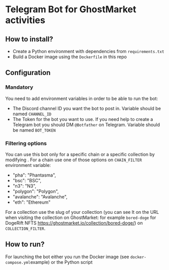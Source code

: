 # Telegram Bot for GhostMarket activities

## How to install?
- Create a Python environment with dependencies  from `requirements.txt` 
- Build a Docker image using the `Dockerfile` in this repo

## Configuration
### Mandatory
You need to add environment variables in order to be able to run the bot:
- The Discord channel ID you want the bot to post in. Variable should be named `CHANNEL_ID`
- The Token for the bot you want to use. If you need help to create a Telegram bot you should DM `@Botfather` on Telegram. Variable should be named `BOT_TOKEN`
### Filtering options
You can use this bot only for a specific chain or a specific collection by modifying .
For a chain use one of those options on `CHAIN_FILTER` environment variable:
* "pha": "Phantasma",  
* "bsc": "BSC",  
* "n3": "N3",  
* "polygon": "Polygon",  
* "avalanche": "Avalanche",  
* "eth": "Ethereum"

For a collection use the slug of your collection (you can see It on the URL when visiting the collection on GhostMarket: for example `bored-doge` for DogeRift NFTS https://ghostmarket.io/collection/bored-doge/) on `COLLECTION_FILTER`.

## How to run?
For launching the bot either you run the Docker image (see `docker-compose.yml`example) or the Python script
